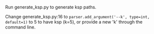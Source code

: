 Run generate_ksp.py to generate ksp paths.

Change generate_ksp.py:16 to  ``parser.add_argument('--k', type=int, default=1)`` to 5 to have ksp (k=5), or provide a new 'k' through the command line.